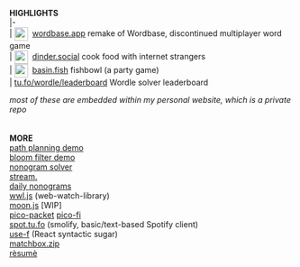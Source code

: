 **HIGHLIGHTS**  
|-  
| [<img align="center" src="https://raw.tu.fo/wordbase/icon.png" width="24">](https://wordbase.app)&nbsp; [wordbase.app](https://wordbase.app) remake of Wordbase, discontinued multiplayer word game  
| [<img align="center" src="https://raw.tu.fo/dinder/icon.png" width="24">](https://dinder.social)&nbsp; [dinder.social](https://dinder.social) cook food with internet strangers  
| [<img align="center" src="https://basin.fish/icon.png" width="24">](https://basin.fish)&nbsp; [basin.fish](https://basin.fish) fishbowl (a party game)  
| [tu.fo/wordle/leaderboard](https://tu.fo/wordle/leaderboard)  Wordle solver leaderboard  

_most of these are embedded within my personal website, which is a private repo_  
&nbsp;  
&nbsp;  
**MORE**  
[path planning demo](https://-paths.tu.fo)  
[bloom filter demo](https://-bloom.tu.fo)  
[nonogram solver](https://-nonogram.tu.fo)  
[stream.](https://-stream-landing.tu.fo)  
[daily nonograms](https://no.tu.fo)  
[wwl.js](https://raw.tu.fo/wwl/app) (web-watch-library)  
[moon.js](https://tu.fo/lib/2/moon.js) [WIP]  
[pico-packet](https://pico.tu.fo) 
[pico-fi](https://github.com/cfreshman/pico-fi)  
[spot.tu.fo](https://spot.tu.fo)  (smolify, basic/text-based Spotify client)  
[use-f](https://-use-f.tu.fo)  (React syntactic sugar)  
[matchbox.zip](https://matchbox.zip)  
[rèsumè](https://resume.tu.fo)  
